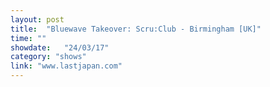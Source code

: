 ```yaml
---
layout: post
title:  "Bluewave Takeover: Scru:Club - Birmingham [UK]"
time: ""
showdate:   "24/03/17"
category: "shows"
link: "www.lastjapan.com"
---
```

